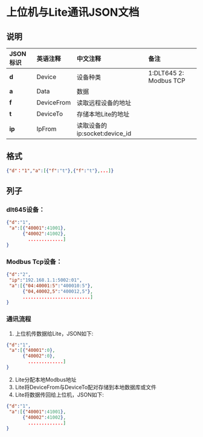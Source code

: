 # 上位机与Lite通讯JSON文档

## 说明
JSON标识 | 英语注释 | 中文注释 | 备注
:---|:---|:---|:---
**d** | Device | 设备种类 | 1:DLT645 2: Modbus TCP
**a** | Data | 数据 | 
**f** | DeviceFrom | 读取远程设备的地址 |
**t** | DeviceTo | 存储本地Lite的地址 |
**ip** | IpFrom | 读取设备的ip:socket:device_id |

## 格式
```json
{"d"："1","a":[{"f":"t"},{"f":"t"},...]}
```

## 列子
### dlt645设备： 
```json
{"d":"1",
 "a":[{"40001":41001},
      {"40002":41002},
        .............]
}
```
### Modbus Tcp设备： 
```json
{"d":"2",
 "ip":"192.168.1.1:5002:01",
 "a":[{"04:40001:5":"400010:5"},
      {"04,40002,5":"400012,5"},
      .........................]
}
```
### 通讯流程
1. 上位机传数据给Lite，JSON如下:
```json
{"d":"1",
 "a":[{"40001":0},
      {"40002":0},
        .............]
}
```
2. Lite分配本地Modbus地址
3. Lite将DeviceFrom与DeviceTo配对存储到本地数据库或文件
4. Lite将数据传回给上位机，JSON如下:
```json
{"d":"1",
 "a":[{"40001":41001},
      {"40002":41002},
        .............]
}
```